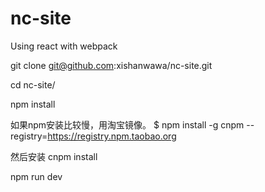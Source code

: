 # nc-site

Using react with webpack

git clone git@github.com:xishanwawa/nc-site.git

cd nc-site/

npm install

如果npm安装比较慢，用淘宝镜像。
$ npm install -g cnpm --registry=https://registry.npm.taobao.org

然后安装
cnpm install

npm run dev